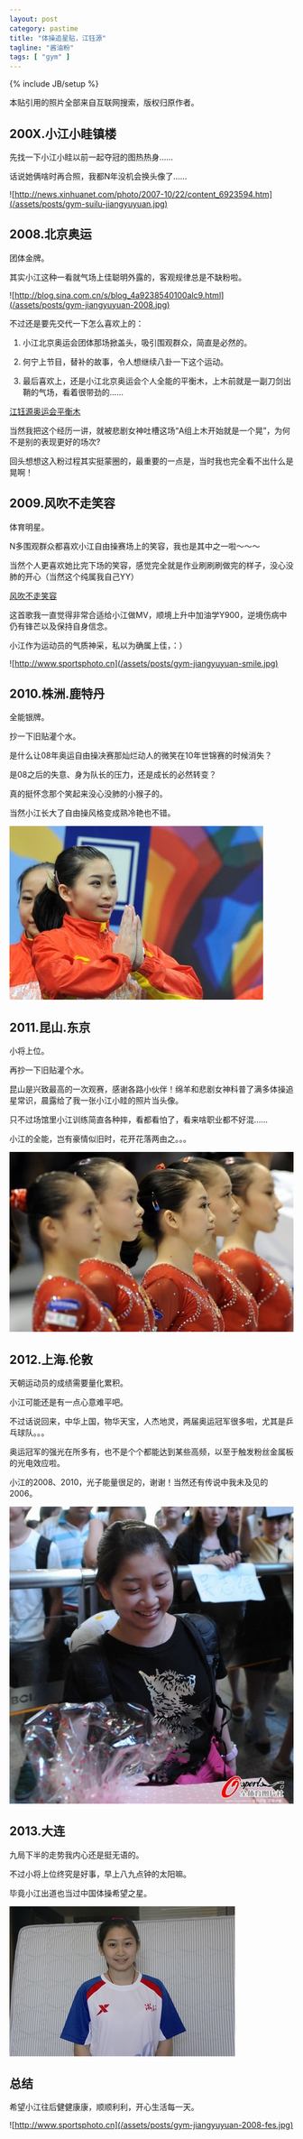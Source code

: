 ```yaml
---
layout: post
category: pastime
title: "体操追星贴，江钰源"
tagline: "酱油粉"
tags: [ "gym" ]
---
```


{% include JB/setup %}

本贴引用的照片全部来自互联网搜索，版权归原作者。

## 200X.小江小眭镇楼

先找一下小江小眭以前一起夺冠的图热热身……

话说她俩啥时再合照，我都N年没机会换头像了……

![http://news.xinhuanet.com/photo/2007-10/22/content_6923594.htm](/assets/posts/gym-suilu-jiangyuyuan.jpg)

## 2008.北京奥运

团体金牌。

其实小江这种一看就气场上佳聪明外露的，客观规律总是不缺粉啦。

![http://blog.sina.com.cn/s/blog_4a9238540100alc9.html](/assets/posts/gym-jiangyuyuan-2008.jpg)

不过还是要先交代一下怎么喜欢上的：

1) 小江北京奥运会团体那场掀盖头，吸引围观群众，简直是必然的。

2) 何宁上节目，替补的故事，令人想继续八卦一下这个运动。

3) 最后喜欢上，还是小江北京奥运会个人全能的平衡木，上木前就是一副刀剑出鞘的气场，看着很带劲的……

[江钰源奥运会平衡木](http://v.youku.com/v_show/id_XMTI3NTA4Mzk2.html)

当然我把这个经历一讲，就被悲剧女神吐槽这场“A组上木开始就是一个晃”，为何不是别的表现更好的场次?

回头想想这入粉过程其实挺蒙圈的，最重要的一点是，当时我也完全看不出什么是晃啊！

## 2009.风吹不走笑容

体育明星。

N多围观群众都喜欢小江自由操赛场上的笑容，我也是其中之一啦～～～

当然个人更喜欢她比完下场的笑容，感觉完全就是作业刷刷刷做完的样子，没心没肺的开心（当然这个纯属我自己YY）

[风吹不走笑容](http://y.qq.com/#type=song&mid=003AGT7S4Ea4oe&tpl=yqq_song_detail&play=1)

这首歌我一直觉得非常合适给小江做MV，顺境上升中加油学Y900，逆境伤病中仍有锋芒以及保持自身信念。

小江作为运动员的气质神采，私以为确属上佳，：）

![http://www.sportsphoto.cn](/assets/posts/gym-jiangyuyuan-smile.jpg)

## 2010.株洲.鹿特丹

全能银牌。

抄一下旧贴灌个水。

是什么让08年奥运自由操决赛那灿烂动人的微笑在10年世锦赛的时候消失？

是08之后的失意、身为队长的压力，还是成长的必然转变？

真的挺怀念那个笑起来没心没肺的小猴子的。

当然小江长大了自由操风格变成熟冷艳也不错。

![/assets/posts/gym-jiangyuyuan-2010.jpg](/assets/posts/gym-jiangyuyuan-2010.jpg)

## 2011.昆山.东京

小将上位。

再抄一下旧贴灌个水。

昆山是兴致最高的一次观赛，感谢各路小伙伴！绵羊和悲剧女神科普了满多体操追星常识，晨露给了我一张小江小眭的照片当头像。

只不过场馆里小江训练简直各种摔，看都看怕了，看来啥职业都不好混……

小江的全能，岂有豪情似旧时，花开花落两由之。。。

![/assets/posts/gym-jiangyuyuan-2011.jpg](/assets/posts/gym-jiangyuyuan-2011.jpg)

## 2012.上海.伦敦

天朝运动员的成绩需要量化累积。

小江可能还是有一点心意难平吧。

不过话说回来，中华上国，物华天宝，人杰地灵，两届奥运冠军很多啦，尤其是乒乓球队。。。

奥运冠军的强光在所多有，也不是个个都能达到某些高频，以至于触发粉丝金属板的光电效应啦。

小江的2008、2010，光子能量很足的，谢谢！当然还有传说中我未及见的2006。

![/assets/posts/gym-jiangyuyuan-2012.jpg](/assets/posts/gym-jiangyuyuan-2012.jpg)

## 2013.大连

九局下半的走势我内心还是挺无语的。

不过小将上位终究是好事，早上八九点钟的太阳嘛。

毕竟小江出道也当过中国体操希望之星。

![/assets/posts/gym-jiangyuyuan-2013.jpg](/assets/posts/gym-jiangyuyuan-2013.jpg)

## 总结

希望小江往后健健康康，顺顺利利，开心生活每一天。

![http://www.sportsphoto.cn](/assets/posts/gym-jiangyuyuan-2008-fes.jpg)
